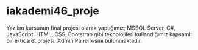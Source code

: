# iakademi46_proje
Yazılım kursunun final projesi olarak yaptığımız; MSSQL Server, C#, JavaScript, HTML, CSS, Bootstrap gibi teknolojileri kullandığımız kapsamlı bir e-ticaret projesi. Admin Panel kısmı bulunmaktadır.
